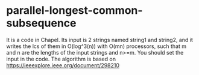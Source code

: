 # parallel-longest-common-subsequence
It is a code in Chapel. Its input is 2 strings named string1 and string2, and it writes the lcs of them in O(log^3(n)) with O(mn) processors, such that m and n are the lengths of the input strings and n>=m. You should set the input in the code. The algorithm is based on https://ieeexplore.ieee.org/document/298210
